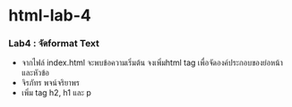 # html-lab-4

### Lab4 : จัดformat Text

- จากไฟล์ index.html จะพบข้อความเริ่มต้น จงเพิ่มhtml tag เพื่อจัดองค์ประกอบของย่อหน้าและหัวข้อ
- จิรภัทร พจน์จริยาพร
- เพิ่ม tag h2, h1 และ p
